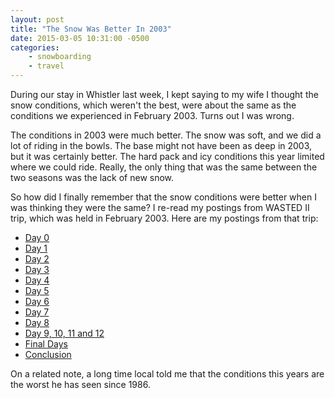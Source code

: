 ```yaml
---
layout: post
title: "The Snow Was Better In 2003"
date: 2015-03-05 10:31:00 -0500
categories: 
    - snowboarding
    - travel
---
```

During our stay in Whistler last week, I kept saying to my wife I thought the snow conditions, which weren't the best, were about the same as the conditions we experienced in February 2003. Turns out I was wrong.

The conditions in 2003 were much better. The snow was soft, and we did a lot of riding in the bowls. The base might not have been as deep in 2003, but it was certainly better. The hard pack and icy conditions this year limited where we could ride. Really, the only thing that was the same between the two seasons was the lack of new snow.

So how did I finally remember that the snow conditions were better when I was thinking they were the same? I re-read my postings from WASTED II trip, which was held in February 2003. Here are my postings from that trip:

- [Day 0](http://www.thecave.com/2003/02/01/day-0-the-commute-begins/)
- [Day 1](http://www.thecave.com/2003/02/02/day-1-the-arrival/)
- [Day 2](http://www.thecave.com/2003/02/03/day-2-a-hundred-and-ten-percent/)
- [Day 3](http://www.thecave.com/2003/02/04/day-3-birthday-fondue/)
- [Day 4](http://www.thecave.com/2003/02/05/wasted-ii-day-4-bowl-of-sweetness/)
- [Day 5](http://www.thecave.com/2003/02/06/wasted-ii-day-5-park-fun/)
- [Day 6](http://www.thecave.com/2003/02/07/wasted-ii-day-6-return-to-blackcomb/)
- [Day 7](http://www.thecave.com/2003/02/08/wasted-ii-day-7-the-brotherhood/)
- [Day 8](http://www.thecave.com/2003/02/09/wasted-ii-day-8-beer-xbox-and-more-beer/)
- [Day 9, 10, 11 and 12](http://www.thecave.com/2003/02/13/wasted-ii-day-9-10-11-and-12-catch-up/)
- [Final Days](http://www.thecave.com/2003/02/16/wasted-ii-final-days-no-snow-but-still-a-great-time/)
- [Conclusion](http://www.thecave.com/2003/02/16/wasted-ii-im-so-glad-we-had-this-time-together/)

On a related note, a long time local told me that the conditions this years are the worst he has seen since 1986.